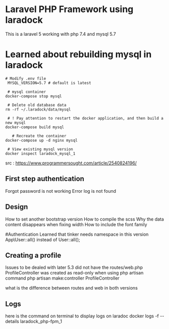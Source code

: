 # Laravel PHP Framework using laradock

This is a laravel 5 working with php 7.4 and mysql 5.7

# Learned about rebuilding mysql in laradock

    # Modify .env file
     MYSQL_VERSION=5.7 # default is latest
     
     # mysql container
    docker-compose stop mysql
     
     # Delete old database data
    rm -rf ~/.laradock/data/mysql
     
     # ! Pay attention to restart the docker application, and then build a new mysql
    docker-compose build mysql
     
       # Recreate the container
    docker-compose up -d nginx mysql
     
     # View existing mysql version
    docker inspect laradock_mysql_1


src : https://www.programmersought.com/article/2540824196/

## First step authentication

Forgot password is not working
Error log is not found


## Design

How to set another bootstrap version
How to compile the scss
Why the data content disappears when fixing width
How to include the font family

#Authentication
Learned that tinker needs namespace in this version
App\User::all() instead of User::all();

## Creating a profile
Issues to be dealed with later
5.3 did not have the routes/web.php
ProfileController was created as read-only when using php artisan
command php artisan make:controller ProfileController

what is the difference between routes and web in both versions

## Logs
here is the command on terminal to display logs on laradoc
docker logs -f --details laradock_php-fpm_1 